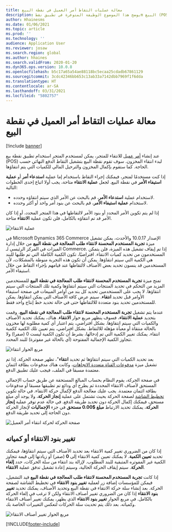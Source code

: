 ```yaml
---
title: معالة عمليات التقاط أمر العميل في نقطة البيع
description: يوضح هذا الموضوع الوظيفة المتوفرة في تطبيق نقطm البيع (POS) لمعالج عمليات انتقاء أمر العميل.
author: Hhainesms
ms.date: 01/06/2021
ms.topic: article
ms.prod: ''
ms.technology: ''
audience: Application User
ms.reviewer: josaw
ms.search.region: global
ms.author: hhaines
ms.search.validFrom: 2020-01-20
ms.dyn365.ops.version: 10.0.8
ms.openlocfilehash: b5c17a65a54ae88118bc5ecaa25cdadb67861129
ms.sourcegitcommit: 3cdc42346bb653c13ab33a7142dbb7969f1f6dda
ms.translationtype: HT
ms.contentlocale: ar-SA
ms.lasthandoff: 03/31/2021
ms.locfileid: "5802757"
---
```

# <a name="process-customer-order-pickups-in-pos"></a>معالة عمليات التقاط أمر العميل في نقطة البيع

[!include [banner](includes/banner.md)]

عند إنشاء [أمر عميل](customer-orders-overview.md) للانتقاء للمتجر، يمكن لمستخدم المتجر استخدام تطبيق نقطة بيع (POS) لبدء انتقاء المخزون. سوف تقوم نقطة البيع بتشغيل التقاط الدفع النهائي حسب الحاجة. كما ستقوم بإكمال المخزون والترحيل المالي للكميات التي يتم انتقاؤها.

إذا كنت مستخدمًا لمتجر، فيمكنك إجراء التقاط باستخدام إما عملية **استدعاء أمر** أو **عملية استيفاء الأمر** في نقطة البيع. لجعل **عملية الانتقاء** متاحة، يجب أولا اتباع إحدى الخطوات التالية:

- لاستخدام عملية **استدعاء الأمر**، قم بالبحث عن الأمر الذي سيتم انتقاؤه وحدده.
- لاستخدام **عملية استيفاء الأمر**، قم بالبحث عن بنود أمر واحد أو أكثر وحدده.

إذا لم يتم تكوين الأمر المحدد أو بنود الأمر لالتقاطها في هذا المتجر المحدد، أو إذا كان الأمر قد تم انتقاؤه بالكامل، فلن تكون عملية **الانتقاء** متاحة.

![عملية الانتقاء](media/pickupoperation.png)

في Microsoft Dynamics 365 Commerce الإصدار 10.0.17 والأحدث، يمكن تشغيل ميزة **تجربة المستخدم المحسنة لانتقاء طلب المعالجة في نقطة البيع** من خلال إدارة الميزات في المركز الرئيسي لـ Commerce. إذا تم إيقاف تشغيل هذه الميزة، فلن يتمكن المستخدمون من تحديد كميات الانتقاء. افتراضيًا، تكون الكمية الكاملة التي تم طلبها للبند هي الكمية التي سيتم انتقاؤها. يمكن أن تكون هذه التجربة منوطة بالمشكلات، لأن المستخدمين قد ينسون تحديد بعض الأصناف لالتقاطها عند قيامهم بإجراء التقاط من خلال استيفاء الأمر.

تمنح ميزة **تجربة المستخدم المحسنة لانتقاء طلب المعالجة في نقطة البيع** للمستخدمين المزيد من التحكم في تحديد المنتجات التي سيتم انتقاؤها وكمية تلك المنتجات التي سيتم انتقاؤها. لا يجب على المستخدمين تحديد كل بند من أوامر المبيعات في صفحة استيفاء الأوامر قبل تحديد **انتقاء**. سيتم عرض كافة الأصناف التي يمكن انتقاؤها. يمكن للمستخدمين تحديد بنود متعددة للالتقاطها حتى في حالة تحديد خط إنتاج واحد فقط.

عندما يتم تشغيل **تجربة المستخدم المحسنة لانتقاء طلب المعالجة في نقطة البيع**، وقمت بتحديد **عملية الانتقاء**، فسوف ينظهر مربع حوار **الانتقاء**. هناك، يمكنك تحديد الأصناف والكميات التي سيتم انتقاؤها. بشكل افتراضي، يتم اعتبار أي كمية مطلوبة لها مخزون بالحالة منتقاة أو معبأة مؤهلة للالتقاط. بشكل افتراضي، يتم تعيين تلك الكمية ككمية انتقاء. يمكنك تغيير الكمية التي تم إدخالها، بشرط أن تكون الكمية ليست 0 (صفرا) ولا تتجاوز الكمية الإجمالية المفتوحة (أي بالحالة غير مفوترة) للبند المحدد.

![مربع الحوار انتقاء](media/pickupselect.png)

بعد تحديد الكميات التي سيتم انتقاؤها ثم تحديد **انتقاء**"، تظهر صفحة الحركة. إذا تم تشغيل ميزة [مدفوعات القناة متعددة الاتجاهات](omni-channel-payments.md)، وكانت هناك مدفوعات بطاقة ائتمان معتمدة مسبقا في الملف، فيجب عليك تطبيق الدفع.

في صفحة الحركة، يقوم النظام بحساب المبالغ المستحقة عن طريق حساب الإجمالي المستحق لأصناف الانتقاء المحددة ثم يطرح أي ودائع تم تطبيقها مسبقا أو مدفوعات بطاقة ائتمان معتمدة. يجب عليك معالجة الدفع لإكمال حركة الانتقاء. في حالة تكوين [تخطيط الشاشة](pos-screen-layouts.md) لصفحة الحركة بحيث تشتمل على عملية **إنجاز الحركة**، ولا يوجد أي مبلغ مستحق، فيمكنك إكمال الحركة دون تحديد طريقة الدفع. في حالة عدم توفر عملية **إنجاز الحركة**، يمكنك تحديد الارتباط **مبلغ $0.00 مستحق** في جزء **الإجماليات** لإنجاز الحركة دون الحاجة إلى تحديد طريقة الدفع.

![صفحة الحركة لحركة انتقاء أمر العميل](media/pickupcart.png)

## <a name="changing-pickup-lines-or-quantities"></a>تغيير بنود الانتقاء أو كمياته

إذا كان من الضروري تغيير كمية الانتقاء بعد تحديد الأصناف التي سيتم انتقاؤها، فيمكنك تحديد **تعيين الكمية**. لا يمكنك تعيين كمية الانتقاء إلى **0** (صفر) أو زيادتها إلى قيمة تتجاوز الكمية غير المفوتره المتبقية للبند المطلوب. لإزالة بند انتقاء من سلة الحركات، حدد **إلغاء الحركة**. سيتم إيقاف الحركة الحالية، وسيتم إعادة تشغيل تدفق عملية **الانتقاء**.

إذا كانت **تجربة المستخدم المحسنة لانتقاء طلب المعالجة في نقطة البيع** قيد التشغيل، فيمكن للمؤسسات إضافة زر لعملية **تغيير بنود الانتقاء** في تخطيط الشاشة لصفحة الحركة. بعد إنشاء سلة حركة الانتقاء في نقطة البيع وتحديد الأصناف، يمكنك تحديد **تغيير بنود الانتقاء** إذا كان من الضروري تغيير أصناف الانتقاء ولكن لا ترغب في إلغاء الحركة بالكامل. في مربع الحوار **تغيير بنود الانتقاء** الذي يظهر، يمكنك تغيير أصناف الانتقاء وكمياته. بعد ذلك يتم تحديث سلة الحركات لتعكس التغييرات الخاصة بك.

![مربع الحوار تغيير أصناف الانتقاء](media/pickupchange.png)


[!INCLUDE[footer-include](../includes/footer-banner.md)]
